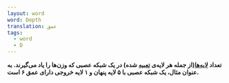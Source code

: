 ```yaml
---
layout: word
word: Depth
translation: عمق
tags:
  - word
  - D
---
```

**تعداد [لایه‌ها](l/layer)(از جمله هر لایه‌ی [تعبیه](e/embeddings) شده) در یک شبکه عصبی که وزن‌ها را یاد می‌گیرند. به عنوان مثال، یک شبکه عصبی با ۵ لایه پنهان و ۱ لایه خروجی دارای عمق ۶ است.**